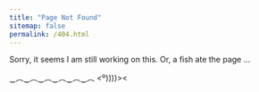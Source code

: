 ```yaml
---
title: "Page Not Found"
sitemap: false
permalink: /404.html
---
```


Sorry, it seems I am still working on this. Or, a fish ate the page ...

‿︵‿︵‿︵‿︵‿︵‿︵
           <º))))><